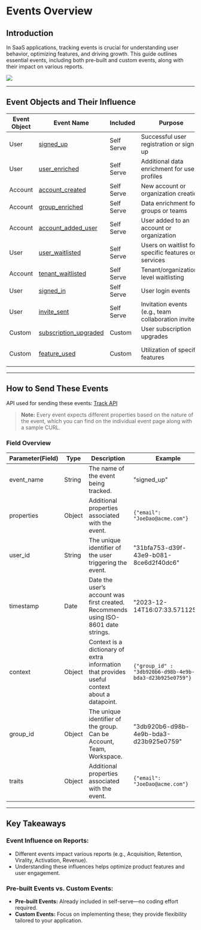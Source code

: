 # Events Overview

## Introduction

In SaaS applications, tracking events is crucial for understanding user behavior, optimizing features, and driving growth. This guide outlines essential events, including both pre-built and custom events, along with their impact on various reports.

![](/events_overview.png)

<hr/>

## Event Objects and Their Influence

| Event Object | Event Name                                                                                                            | Included   | Purpose                                              | Influenced Reports               |
| ------------ | --------------------------------------------------------------------------------------------------------------------- | ---------- | ---------------------------------------------------- | -------------------------------- |
| User         | [signed_up](/getting-started/analyze/instrumentation/events/standard/signed_up)                                       | Self Serve | Successful user registration or sign-up              | Acquisition, Retention, Virality |
| User         | [user_enriched](/getting-started/analyze/instrumentation/events/standard/user_enriched)                               | Self Serve | Additional data enrichment for user profiles         | N/A                              |
| Account      | [account_created](/getting-started/analyze/instrumentation/events/standard/account_created)                           | Self Serve | New account or organization creation                 | Acquisition                      |
| Account      | [group_enriched](/getting-started/analyze/instrumentation/events/standard/group_enriched)                             | Self Serve | Data enrichment for groups or teams                  | N/A                              |
| Account      | [account_added_user](/getting-started/analyze/instrumentation/events/standard/account_added_user)                     | Self Serve | User added to an account or organization             | Acquisition                      |
| User         | [user_waitlisted](/getting-started/analyze/instrumentation/events/standard/user_waitlisted)                           | Self Serve | Users on waitlist for specific features or services  | Acquisition                      |
| Account      | [tenant_waitlisted](/getting-started/analyze/instrumentation/events/standard/tenant_waitlisted)                       | Self Serve | Tenant/organization-level waitlisting                | Acquisition                      |
| User         | [signed_in](/getting-started/analyze/instrumentation/events/standard/signed_in)                                       | Self Serve | User login events                                    | Retention                        |
| User         | [invite_sent](/getting-started/analyze/instrumentation/events/standard/invite_sent)                                   | Self Serve | Invitation events (e.g., team collaboration invites) | Virality                         |
| Custom       | [subscription_upgraded](/getting-started/analyze/instrumentation/events/standard/custom_events) | Custom     | User subscription upgrades                           | Activation, Revenue              |
| Custom       | [feature_used](/getting-started/analyze/instrumentation/events/standard/custom_events)                   | Custom     | Utilization of specific features                     | Activation, Product Development  |

<hr/>

## How to Send These Events

API used for sending these events: [Track API](/getting-started/analyze/instrumentation/events/event-tracking)
>**Note:** Every event expects different properties based on the nature of the event, which you can find on the individual event page along with a sample CURL.

### Field Overview

| Parameter(Field)   | Type   | Description                                           | Example |
|-------------|--------|-------------------------------------------------------|-----------------
| event_name  | String | The name of the event being tracked.                  | "signed_up" |
| properties  | Object | Additional properties associated with the event.       | ```{"email": "JoeDao@acme.com"}```|
| user_id     | String | The unique identifier of the user triggering the event. | "31bfa753-d39f-43e9-b081-8ce6d2f40dc6" |
| timestamp   | Date   | Date the user’s account was first created. Recommends using ISO-8601 date strings. | "2023-12-14T16:07:33.571125Z" |
| context  | Object | Context is a dictionary of extra information that provides useful context about a datapoint. | ```{"group_id" : "3db920b6-d98b-4e9b-bda3-d23b925e0759"}``` |
| group_id  | Object | The unique identifier of the group. Can be Account, Team, Workspace. | "3db920b6-d98b-4e9b-bda3-d23b925e0759" |
| traits  | Object | Additional properties associated with the event. | ```{"email": "JoeDao@acme.com"}```|

<hr/>

## Key Takeaways

### Event Influence on Reports:

- Different events impact various reports (e.g., Acquisition, Retention, Virality, Activation, Revenue).
- Understanding these influences helps optimize product features and user engagement.

### Pre-built Events vs. Custom Events:

- **Pre-built Events:** Already included in self-serve—no coding effort required.
- **Custom Events:** Focus on implementing these; they provide flexibility tailored to your application.

